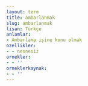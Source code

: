 ```yaml
---
layout: term
title: ambarlanmak
slug: ambarlanmak
lisan: Türkçe
anlamlar:
- Ambarlama işine konu olmak
ozellikler:
- - nesnesiz
ornekler:
- - ''
orneklerkaynak:
- - ''
---
```

